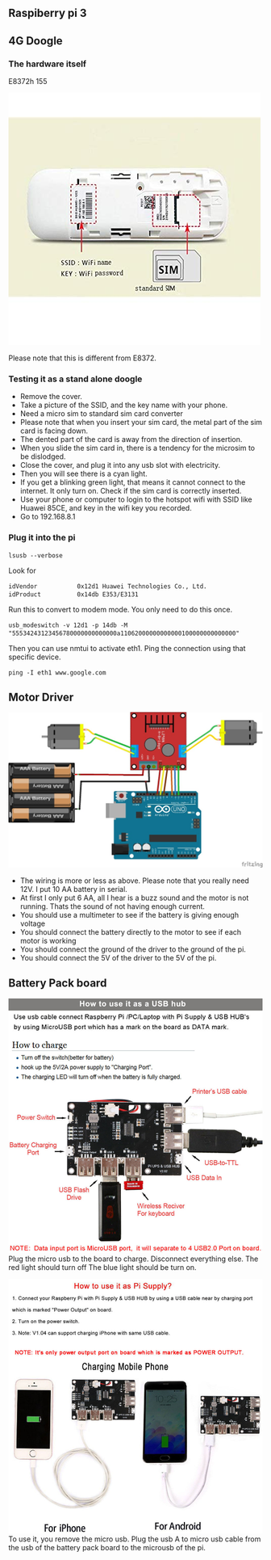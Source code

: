 ## Raspiberry pi 3

## 4G Doogle
### The hardware itself

E8372h 155

![E8372h](./E8372h-155.jpg)

Please note that this is different from E8372. 

### Testing it as a stand alone doogle
- Remove the cover. 
- Take a picture of the SSID, and the key name with your phone.
- Need a micro sim to standard sim card converter
- Please note that when you insert your sim card, the metal part of the sim card is facing down.
- The dented part of the card is away from the direction of insertion.
- When you slide the sim card in, there is a tendency for the microsim to be dislodged.
- Close the cover, and plug it into any usb slot with electricity.
- Then you will see there is a cyan light. 
- If you get a blinking green light, that means it cannot connect to the internet. It only turn on. Check if the sim card is correctly inserted.
- Use your phone or computer to login to the hotspot wifi with SSID like Huawei 85CE, and key in the wifi key you recorded.
- Go to 192.168.8.1

### Plug it into the pi
```
lsusb --verbose
```
Look for 
```
idVendor           0x12d1 Huawei Technologies Co., Ltd.
idProduct          0x14db E353/E3131
```
Run this to convert to modem mode. You only need to do this once.
```
usb_modeswitch -v 12d1 -p 14db -M "55534243123456780000000000000a11062000000000000100000000000000"
```
Then you can use nmtui to activate eth1. Ping the connection using that specific device.
```
ping -I eth1 www.google.com
```

## Motor Driver 
![L298N](./L298N.jpg)
- The wiring is more or less as above. Please note that you really need 12V. I put 10 AA battery in serial. 
- At first I only put 6 AA, all I hear is a buzz sound and the motor is not running. Thats the sound of not having enough current.
- You should use a multimeter to see if the battery is giving enough voltage
- You should connect the battery directly to the motor to see if each motor is working
- You should connect the ground of the driver to the ground of the pi. 
- You should connect the 5V of the driver to the 5V of the pi.

## Battery Pack board
![Battery Board Charge](./batteryboard-charge.jpg)
Plug the micro usb to the board to charge. Disconnect everything else.
The red light should turn off
The blue light should be turn on.

![Battery Board Use](./batteryboard-use.jpg)
To use it, you remove the micro usb.
Plug the usb A to micro usb cable from the usb of the battery pack board to the microusb of the pi.

